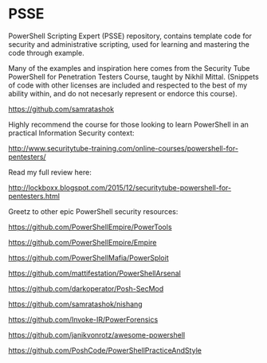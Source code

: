 # PSSE

PowerShell Scripting Expert (PSSE) repository, contains template code for security and administrative scripting, used for learning and mastering the code through example.

Many of the examples and inspiration here comes from the Security Tube PowerShell for Penetration Testers Course, taught by Nikhil Mittal. (Snippets of code with other licenses are included and respected to the best of my ability within, and do not necesarly represent or endorce this course).

https://github.com/samratashok

Highly recommend the course for those looking to learn PowerShell in an practical Information Security context:

http://www.securitytube-training.com/online-courses/powershell-for-pentesters/

Read my full review here:

http://lockboxx.blogspot.com/2015/12/securitytube-powershell-for-pentesters.html

Greetz to other epic PowerShell security resources:

https://github.com/PowerShellEmpire/PowerTools

https://github.com/PowerShellEmpire/Empire

https://github.com/PowerShellMafia/PowerSploit

https://github.com/mattifestation/PowerShellArsenal

https://github.com/darkoperator/Posh-SecMod

https://github.com/samratashok/nishang

https://github.com/Invoke-IR/PowerForensics


https://github.com/janikvonrotz/awesome-powershell

https://github.com/PoshCode/PowerShellPracticeAndStyle
